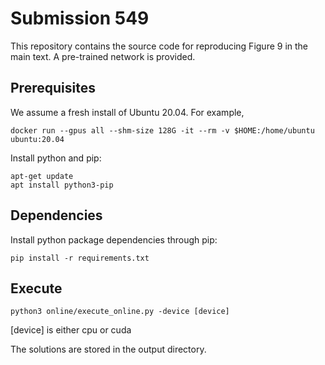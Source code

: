 # Submission 549
This repository contains the source code for reproducing Figure 9 in the main text. A pre-trained network is provided.

## Prerequisites
We assume a fresh install of Ubuntu 20.04. For example,

```
docker run --gpus all --shm-size 128G -it --rm -v $HOME:/home/ubuntu ubuntu:20.04
```

Install python and pip:
```
apt-get update
apt install python3-pip
```

## Dependencies
Install python package dependencies through pip:

```
pip install -r requirements.txt
```

## Execute
```
python3 online/execute_online.py -device [device]
```
[device] is either cpu or cuda

The solutions are stored in the output directory.

